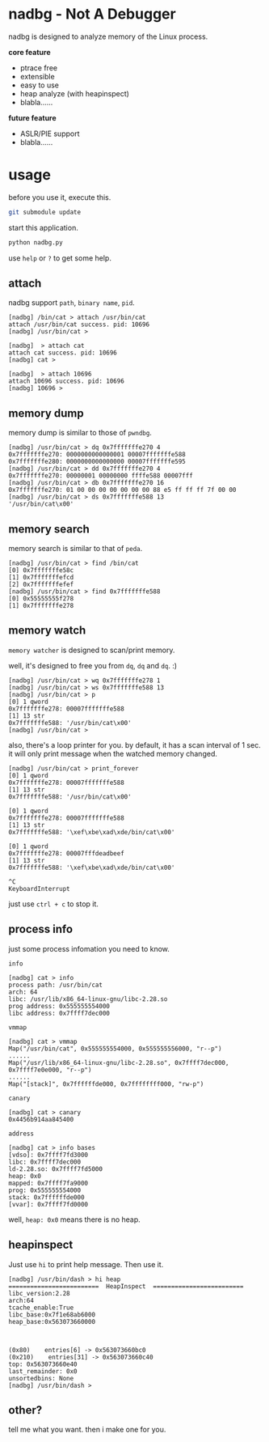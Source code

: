 # nadbg - Not A Debugger

nadbg is designed to analyze memory of the Linux process.

__core feature__
- ptrace free
- extensible
- easy to use
- heap analyze (with heapinspect)
- blabla......

__future feature__

- ASLR/PIE support
- blabla......

# usage

before you use it, execute this.
```sh
git submodule update
```

start this application.

```py
python nadbg.py
```

use `help` or `?` to get some help.

## attach

nadbg support `path`, `binary name`, `pid`.


```
[nadbg] /bin/cat > attach /usr/bin/cat
attach /usr/bin/cat success. pid: 10696
[nadbg] /usr/bin/cat >
```

```
[nadbg]  > attach cat
attach cat success. pid: 10696
[nadbg] cat >
```

```
[nadbg]  > attach 10696
attach 10696 success. pid: 10696
[nadbg] 10696 >
```

## memory dump

memory dump is similar to those of `pwndbg`.

```
[nadbg] /usr/bin/cat > dq 0x7fffffffe270 4
0x7fffffffe270: 0000000000000001 00007fffffffe588
0x7fffffffe280: 0000000000000000 00007fffffffe595
[nadbg] /usr/bin/cat > dd 0x7fffffffe270 4
0x7fffffffe270: 00000001 00000000 ffffe588 00007fff
[nadbg] /usr/bin/cat > db 0x7fffffffe270 16
0x7fffffffe270: 01 00 00 00 00 00 00 00 88 e5 ff ff ff 7f 00 00
[nadbg] /usr/bin/cat > ds 0x7fffffffe588 13
'/usr/bin/cat\x00'
```

## memory search

memory search is similar to that of `peda`.

```
[nadbg] /usr/bin/cat > find /bin/cat
[0] 0x7fffffffe58c
[1] 0x7fffffffefcd
[2] 0x7fffffffefef
[nadbg] /usr/bin/cat > find 0x7fffffffe588
[0] 0x55555555f278
[1] 0x7fffffffe278
```

## memory watch

`memory watcher` is designed to scan/print memory.

well, it's designed to free you from `dq`, `dq` and `dq`. :)

```
[nadbg] /usr/bin/cat > wq 0x7fffffffe278 1
[nadbg] /usr/bin/cat > ws 0x7fffffffe588 13
[nadbg] /usr/bin/cat > p
[0] 1 qword
0x7fffffffe278: 00007fffffffe588
[1] 13 str
0x7fffffffe588: '/usr/bin/cat\x00'
[nadbg] /usr/bin/cat >
```

also, there's a loop printer for you. by default, it has a scan interval of 1 sec. it will only print message when the watched memory changed.

```
[nadbg] /usr/bin/cat > print_forever
[0] 1 qword
0x7fffffffe278: 00007fffffffe588
[1] 13 str
0x7fffffffe588: '/usr/bin/cat\x00'

[0] 1 qword
0x7fffffffe278: 00007fffffffe588
[1] 13 str
0x7fffffffe588: '\xef\xbe\xad\xde/bin/cat\x00'

[0] 1 qword
0x7fffffffe278: 00007fffdeadbeef
[1] 13 str
0x7fffffffe588: '\xef\xbe\xad\xde/bin/cat\x00'

^C
KeyboardInterrupt
```

just use `ctrl + c` to stop it.

## process info

just some process infomation you need to know.

`info`

```
[nadbg] cat > info
process path: /usr/bin/cat
arch: 64
libc: /usr/lib/x86_64-linux-gnu/libc-2.28.so
prog address: 0x555555554000
libc address: 0x7ffff7dec000
```

`vmmap`

```
[nadbg] cat > vmmap
Map("/usr/bin/cat", 0x555555554000, 0x555555556000, "r--p")
......
Map("/usr/lib/x86_64-linux-gnu/libc-2.28.so", 0x7ffff7dec000, 0x7ffff7e0e000, "r--p")
......
Map("[stack]", 0x7ffffffde000, 0x7ffffffff000, "rw-p")
```

`canary`

```
[nadbg] cat > canary
0x4456b914aa845400
```

`address`

```
[nadbg] cat > info bases
[vdso]: 0x7ffff7fd3000
libc: 0x7ffff7dec000
ld-2.28.so: 0x7ffff7fd5000
heap: 0x0
mapped: 0x7ffff7fa9000
prog: 0x555555554000
stack: 0x7ffffffde000
[vvar]: 0x7ffff7fd0000
```

well, `heap: 0x0` means there is no heap.

## heapinspect

Just use `hi` to print help message. Then use it.

```
[nadbg] /usr/bin/dash > hi heap
=========================  HeapInspect  =========================
libc_version:2.28
arch:64
tcache_enable:True
libc_base:0x7f1e68ab6000
heap_base:0x563073660000



(0x80)    entries[6] -> 0x563073660bc0
(0x210)    entries[31] -> 0x563073660c40
top: 0x563073660e40
last_remainder: 0x0
unsortedbins: None
[nadbg] /usr/bin/dash >
```



## other?

tell me what you want. then i make one for you.
